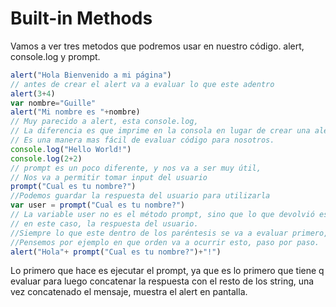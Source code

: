 # Built-in Methods

Vamos a ver tres metodos que podremos usar en nuestro código. alert, console.log y prompt.

```javascript
alert("Hola Bienvenido a mi página")
// antes de crear el alert va a evaluar lo que este adentro
alert(3+4)
var nombre="Guille"
alert("Mi nombre es "+nombre)
// Muy parecido a alert, esta console.log,
// La diferencia es que imprime en la consola en lugar de crear una alerta para el usuario
// Es una manera mas fácil de evaluar código para nosotros.
console.log("Hello World!")
console.log(2+2)
// prompt es un poco diferente, y nos va a ser muy útil,
// Nos va a permitir tomar input del usuario
prompt("Cual es tu nombre?")
//Podemos guardar la respuesta del usuario para utilizarla
var user = prompt("Cual es tu nombre?")
// La variable user no es el método prompt, sino que lo que devolvió ese método al ser ejecutado,
// en este caso, la respuesta del usuario.
//Siempre lo que este dentro de los paréntesis se va a evaluar primero, al igual que en las matemáticas.
//Pensemos por ejemplo en que orden va a ocurrir esto, paso por paso.
alert("Hola"+ prompt("Cual es tu nombre?")+"!")
```

Lo primero que hace es ejecutar el prompt, ya que es lo primero que tiene q evaluar para luego concatenar la respuesta con el resto de los string, una vez concatenado el mensaje, muestra el alert en pantalla.
